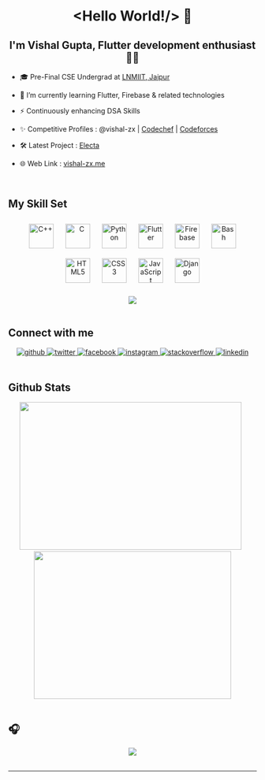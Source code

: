 # <div align="center"> <Hello World!/> 👋 </div>  

## **<div align="center">I'm Vishal Gupta, Flutter development enthusiast 👨‍💻 </div>**  
  

- 🎓 Pre-Final CSE Undergrad at [LNMIIT, Jaipur](https://lnmiit.ac.in)  
  

- 🌱 I’m currently learning Flutter, Firebase & related technologies  
  

- ⚡ Continuously enhancing DSA Skills  


- ✨ Competitive Profiles : @vishal-zx | [Codechef](https://www.codechef.com/users/vishal_zx) | [Codeforces](https://codeforces.com/profile/vishal-zx) 
  

- 🛠️ Latest Project : [Electa](https://github.com/vishal-zx/Electa)  
  

- 🌐 Web Link  : [vishal-zx.me](https://vishal-zx.me)  
  

<br/>  


## My Skill Set  
<div align="center">  
<img style="margin: 10px" src="https://profilinator.rishav.dev/skills-assets/cplusplus-original.svg" alt="C++" height="50" />  
<img style="margin: 10px" src="https://profilinator.rishav.dev/skills-assets/c-original.svg" alt="C" height="50" />  
<img style="margin: 10px" src="https://profilinator.rishav.dev/skills-assets/python-original.svg" alt="Python" height="50" />  
<img style="margin: 10px" src="https://profilinator.rishav.dev/skills-assets/flutterio-icon.svg" alt="Flutter" height="50" />  
<img style="margin: 10px" src="https://profilinator.rishav.dev/skills-assets/firebase.png" alt="Firebase" height="50" />  
<img style="margin: 10px" src="https://profilinator.rishav.dev/skills-assets/gnu_bash-icon.svg" alt="Bash" height="50" />  
<img style="margin: 10px" src="https://profilinator.rishav.dev/skills-assets/html5-original-wordmark.svg" alt="HTML5" height="50" />  
<img style="margin: 10px" src="https://profilinator.rishav.dev/skills-assets/css3-original-wordmark.svg" alt="CSS3" height="50" />  
<img style="margin: 10px" src="https://profilinator.rishav.dev/skills-assets/javascript-original.svg" alt="JavaScript" height="50" />  
<img style="margin: 10px" src="https://profilinator.rishav.dev/skills-assets/django-original.svg" alt="Django" height="50" />  
</div>  

<br/>  

<div align="center">
<img src="https://komarev.com/ghpvc/?username=rishavanand&&style=flat-square" align="center" />
</div>  
  

<br/>  


## Connect with me  
<div align="center">
<a href="https://github.com/vishal-zx" target="_blank">
<img src=https://img.shields.io/badge/github-%2324292e.svg?&style=for-the-badge&logo=github&logoColor=white alt=github style="margin-bottom: 5px;" />
</a>
<a href="https://twitter.com/vishal_zx" target="_blank">
<img src=https://img.shields.io/badge/twitter-%2300acee.svg?&style=for-the-badge&logo=twitter&logoColor=white alt=twitter style="margin-bottom: 5px;" />
</a>
<a href="https://www.facebook.com/vishalgzx" target="_blank">
<img src=https://img.shields.io/badge/facebook-%232E87FB.svg?&style=for-the-badge&logo=facebook&logoColor=white alt=facebook style="margin-bottom: 5px;" />
</a>
<a href="https://instagram.com/vishalagrawal__" target="_blank">
<img src=https://img.shields.io/badge/instagram-%23000000.svg?&style=for-the-badge&logo=instagram&logoColor=white alt=instagram style="margin-bottom: 5px;" />
</a>
<a href="https://stackoverflow.com/users/14667182/vishal-gupta" target="_blank">
<img src=https://img.shields.io/badge/stackoverflow-%23F28032.svg?&style=for-the-badge&logo=stackoverflow&logoColor=white alt=stackoverflow style="margin-bottom: 5px;" />
</a>
<a href="https://linkedin.com/in/vishal-zx" target="_blank">
<img src=https://img.shields.io/badge/linkedin-%231E77B5.svg?&style=for-the-badge&logo=linkedin&logoColor=white alt=linkedin style="margin-bottom: 5px;" />
</a>  
</div>  
  

<br/>  


## Github Stats  
<div align="center">
  <a href="#"><img src="https://github-readme-stats.vercel.app/api/?username=vishal-zx&theme=dracula" width="450" height="300" ></a>
    &nbsp;
  <a href="#"><img src="https://github-readme-stats.vercel.app/api/top-langs/?username=vishal-zx&theme=dracula" width="400" height="300" ></a>
</div>  

<br/>  

## 🎧  


<div align="center"><img src="https://spotify-github-profile.vercel.app/api/view?uid=x300d3ycdeu3f3kxgeacqkg5o&cover_image=true&theme=default" /></div>
<br />

----
